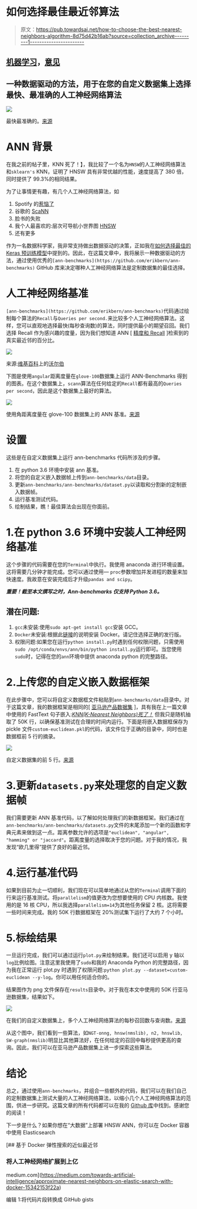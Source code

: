 # 如何选择最佳最近邻算法

> 原文：<https://pub.towardsai.net/how-to-choose-the-best-nearest-neighbors-algorithm-8d75d42b16ab?source=collection_archive---------1----------------------->

## [机器学习](https://towardsai.net/p/category/machine-learning)，[意见](https://towardsai.net/p/category/opinion)

## 一种数据驱动的方法，用于在您的自定义数据集上选择最快、最准确的人工神经网络算法

![](img/e75607d5e35fa81a947b0127841832cd.png)

最快最准确的。[来源](https://github.com/stephenleo/adventures-with-ann/blob/main/ann_benchmarking.ipynb)

# ANN 背景

在我之前的帖子里，KNN 死了！】，我比较了一个名为`HNSW`的人工神经网络算法和`sklearn's` KNN，证明了 HNSW 具有非常优越的性能，速度提高了 380 倍，同时提供了 99.3%的相同结果。

为了让事情更有趣，有几个人工神经网络算法，如

1.  Spotify 的[惹恼了](https://github.com/spotify/annoy)
2.  谷歌的 [ScaNN](https://github.com/google-research/google-research/tree/master/scann)
3.  脸书的失败
4.  我个人最喜欢的:层次可导航小世界图 [HNSW](https://github.com/nmslib/hnswlib)
5.  还有更多

作为一名数据科学家，我非常支持做出数据驱动的决策，正如我在[如何选择最佳的 Keras 预训练模型](https://towardsdatascience.com/how-to-choose-the-best-keras-pre-trained-model-for-image-classification-b850ca4428d4)中提到的。因此，在这篇文章中，我将展示一种数据驱动的方法，通过使用优秀的`[ann-benchmarks](https://github.com/erikbern/ann-benchmarks)` GitHub 库来决定哪种人工神经网络算法是定制数据集的最佳选择。

# 人工神经网络基准

`[ann-benchmarks](https://github.com/erikbern/ann-benchmarks)`代码通过绘制每个算法的`Recall`与`Queries per second.`来比较多个人工神经网络算法。这样，您可以直观地选择最快(每秒查询数)的算法，同时提供最小的期望召回。我们选择 Recall 作为感兴趣的度量，因为我们想知道 ANN [ [精度和 Recall](https://en.wikipedia.org/wiki/Precision_and_recall) ]检索到的真实最近邻的百分比。

![](img/6907412e4a71b2604654dadcf2610a01.png)

来源:[维基百科](https://en.wikipedia.org/wiki/Precision_and_recall)上的[沃尔伯](https://commons.wikimedia.org/wiki/User:Walber)

下图是使用`angular`距离度量在`glove-100`数据集上运行 ANN-Benchmarks 得到的图表。在这个数据集上，`scann`算法在任何给定的`Recall`都有最高的`Queries per second`，因此是这个数据集上最好的算法。

![](img/bb04be79b4da61643b93b79dbc548d16.png)

使用角距离度量在 glove-100 数据集上的 ANN 基准。[来源](https://github.com/erikbern/ann-benchmarks)

# 设置

这些是在自定义数据集上运行 ann-benchmarks 代码所涉及的步骤。

1.  在 python 3.6 环境中安装 ann 基准。
2.  将您的自定义嵌入数据帧上传到`ann-benchmarks/data`目录。
3.  更新`ann-benchmarks/ann-benchmarks/dataset.py`以读取和分割新的定制嵌入数据帧。
4.  运行基准测试代码。
5.  绘制结果，瞧！最佳算法会出现在你面前。

# 1.在 python 3.6 环境中安装人工神经网络基准

这个步骤的代码需要在您的`Terminal`中执行。我使用 anaconda 进行环境设置。这将需要几分钟才能完成。您可以通过使用— `proc`参数增加并发进程的数量来加快速度。我故意在安装完成后才升级`pandas and scipy`。

***重要！截至本文撰写之时，Ann-benchmarks 仅支持 Python 3.6。***

## 潜在问题:

1.  `gcc`未安装:使用`sudo apt-get install gcc`安装 GCC。
2.  `Docker`未安装:根据此[链接](https://docs.docker.com/engine/install/ubuntu/)的说明安装 Docker。请记住选择正确的发行版。
3.  权限问题:如果您在运行`python install.py`时遇到任何权限问题，只需使用`sudo /opt/conda/envs/ann/bin/python install.py`运行即可。当您使用`sudo`时，记得在您的`ann`环境中提供 anaconda python 的完整路径。

# 2.上传您的自定义嵌入数据框架

在此步骤中，您可以将自定义数据框文件粘贴到`ann-benchmarks/data`目录中。对于这篇文章，我的数据框架是相同的[ [亚马逊产品数据集](http://deepyeti.ucsd.edu/jianmo/amazon/) ]，具有我在上一篇文章中使用的 FastText 句子嵌入:[*KNN(K-Nearest Neighbors)死了！*](https://medium.com/towards-artificial-intelligence/knn-k-nearest-neighbors-is-dead-fc16507eb3e) 但我只是随机抽取了 50K 行，以确保基准测试在合理的时间内运行。下面是将嵌入数据框保存为 pickle 文件`custom-euclidean.pkl`的代码，该文件位于正确的目录中，同时也是数据框前 5 行的摘录。

![](img/c13b4e3beeccba355414088263826dc4.png)

自定义数据集的前 5 行。[来源](https://github.com/stephenleo/adventures-with-ann/blob/main/ann_benchmarking.ipynb)

# 3.更新`datasets.py`来处理您的自定义数据帧

我们需要更新 ANN 基准代码，以了解如何处理我们的新数据框架。我们通过在`ann-benchmarks/ann-benchmarks/datasets.py`文件的末尾添加一个新的函数和字典元素来做到这一点。距离参数允许的选项是`"euclidean", "angular", "hamming" or "jaccard"`。距离度量的选择取决于您的问题。对于我的情况，我发现“欧几里得”提供了良好的最近邻。

# 4.运行基准代码

如果到目前为止一切顺利，我们现在可以简单地通过从您的`Terminal`调用下面的行来运行基准测试。将`parallelism`的值更改为您想要使用的 CPU 内核数。我使用的是 16 核 CPU，所以我选择`parallelism=14`为其他任务保留 2 核。这将需要一些时间来完成。我的 50K 行数据框架在 20%测试集下运行了大约 7 个小时。

# 5.标绘结果

一旦运行完成，我们可以通过运行`plot.py`来绘制结果。我们还可以启用 y 轴以`log`比例绘图。注意这里我使用了`sudo`和我的 Anaconda Python 的完整路径，因为我在正常运行 plot.py 时遇到了权限问题:`python plot.py --dataset=custom-euclidean --y-log`。你可以用任何适合你的。

结果图作为 png 文件保存在`results`目录中。对于我在本文中使用的 50K 行亚马逊数据集，结果如下。

![](img/e75607d5e35fa81a947b0127841832cd.png)

在我们的自定义数据集上，多个人工神经网络算法的每秒召回数与查询数。[来源](https://github.com/stephenleo/adventures-with-ann/blob/main/ann_benchmarking.ipynb)

从这个图中，我们看到一些算法，如`NGT-onng, hnsw(nmslib), n2, hnswlib, SW-graph(nmslib)`明显比其他算法好，在任何给定的召回中每秒提供更高的查询。因此，我们可以在亚马逊产品数据集上进一步探索这些算法。

# 结论

总之，通过使用`ann-benchmarks`，并组合一些额外的代码，我们可以在我们自己的定制数据集上测试大量的人工神经网络算法，以缩小几个人工神经网络算法的范围，供进一步研究。这篇文章的所有代码都可以在我的 [Github 库](https://github.com/stephenleo/adventures-with-ann/blob/main/ann_benchmarking.ipynb)中找到。感谢您的阅读！

下一步是什么？如果你想在“大数据”上部署 HNSW ANN，你可以在 Docker 容器中使用 Elasticsearch

[](https://medium.com/towards-artificial-intelligence/approximate-nearest-neighbors-on-elastic-search-with-docker-15342153f22a) [## 基于 Docker 弹性搜索的近似最近邻

### 将人工神经网络扩展到上亿

medium.com](https://medium.com/towards-artificial-intelligence/approximate-nearest-neighbors-on-elastic-search-with-docker-15342153f22a) 

编辑 1:将代码片段转换成 GitHub gists
